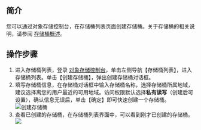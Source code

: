 ## 简介

您可以通过对象存储控制台，在存储桶列表页面创建存储桶。关于存储桶的相关说明，请参阅 [存储桶概述](https://cloud.tencent.com/document/product/436/13312)。

## 操作步骤

1. 进入存储桶列表，登录 [对象存储控制台](https://console.cloud.tencent.com/cos5)，单击左侧导航【存储桶列表】，进入存储桶列表。单击【创建存储桶】，弹出创建存储桶对话框。
2. 填写存储桶信息，在存储桶对话框中输入存储桶名称，选择存储桶所属地域，建议选择离您的用户最近的可用地域。访问权限默认选择**私有读写**（创建后可设置），确认信息无误后，单击【确定】即可快速创建一个存储桶。
![创建存储桶](https://main.qcloudimg.com/raw/4bdc218ce75cc3b2b3438b6663b9b294.png)
3. 查看已创建的存储桶，在存储桶列表界面中，可以看到刚才已创建的存储桶。
![](https://main.qcloudimg.com/raw/b90ad17947a0ec530db87210f4b9027d.png)
